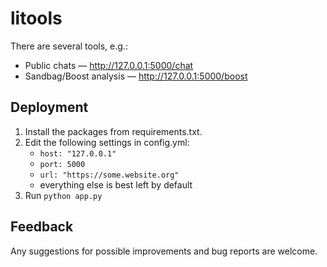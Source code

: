 # litools
There are several tools, e.g.:
- Public chats — http://127.0.0.1:5000/chat
- Sandbag/Boost analysis — http://127.0.0.1:5000/boost

## Deployment
1. Install the packages from requirements.txt.
2. Edit the following settings in config.yml:
    - `host: "127.0.0.1"`
    - `port: 5000`
    - `url: "https://some.website.org"`
    - everything else is best left by default
3. Run `python app.py`

## Feedback
Any suggestions for possible improvements and bug reports are welcome.
